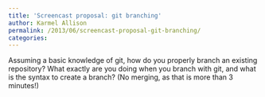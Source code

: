 ```yaml
---
title: 'Screencast proposal: git branching'
author: Karmel Allison
permalink: /2013/06/screencast-proposal-git-branching/
categories:
---
```

Assuming a basic knowledge of git, how do you properly branch an existing repository? What exactly are you doing when you branch with git, and what is the syntax to create a branch? (No merging, as that is more than 3 minutes!)
